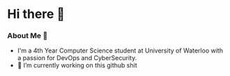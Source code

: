 # Hi there 👋

### About Me 🌟
- I'm a 4th Year Computer Science student at University of Waterloo with a passion for DevOps and CyberSecurity. 
- 🔭 I’m currently working on this github shit


<!--
**arnavvjainn/arnavvjainn** is a ✨ _special_ ✨ repository because its `README.md` (this file) appears on your GitHub profile.

Here are some ideas to get you started:

- 🔭 I’m currently working on ...
- 🌱 I’m currently learning ...
- 👯 I’m looking to collaborate on ...
- 🤔 I’m looking for help with ...
- 💬 Ask me about ...
- 📫 How to reach me: ...
- 😄 Pronouns: ...
- ⚡ Fun fact: ...
-->
